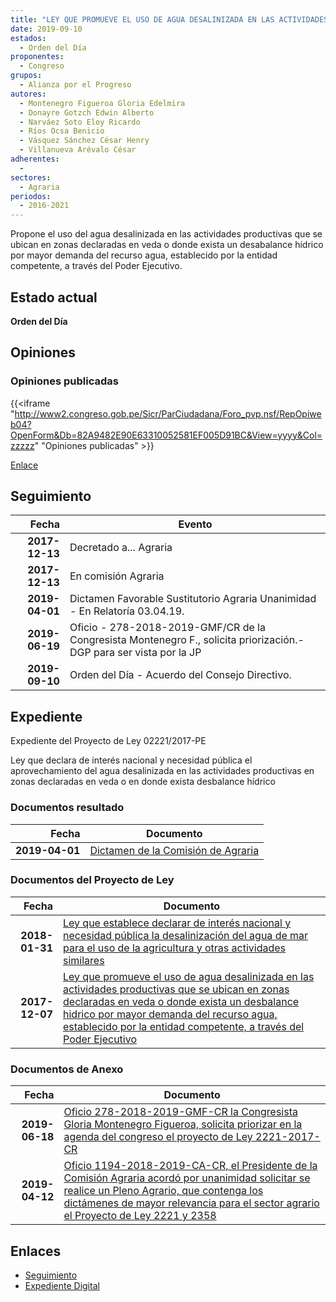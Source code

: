 ```yaml
---
title: "LEY QUE PROMUEVE EL USO DE AGUA DESALINIZADA EN LAS ACTIVIDADES PRODUCTIVAS QUE SE UBICAN EN ZONAS DECLARADAS EN VEDA O DONDE EXISTA UN DESABALANCE HÍDRICO POR MAYOR DEMANDA DEL RECURSO AGUA, ESTABLECIDO POR LA ENTIDAD COMPETENTE, A TRAVÉS DEL PODER EJECUTIVO"
date: 2019-09-10
estados: 
  - Orden del Día
proponentes: 
  - Congreso
grupos: 
  - Alianza por el Progreso
autores: 
  - Montenegro Figueroa Gloria Edelmira
  - Donayre Gotzch Edwin Alberto
  - Narváez Soto Eloy Ricardo
  - Ríos Ocsa Benicio
  - Vásquez Sánchez César Henry
  - Villanueva Arévalo César
adherentes: 
  - 
sectores: 
  - Agraria
periodos: 
  - 2016-2021
---
```


Propone el uso del agua desalinizada en las actividades productivas que se ubican en zonas declaradas en veda o donde exista un desabalance hídrico por mayor demanda del recurso agua, establecido por la entidad competente, a través del Poder Ejecutivo.


## Estado actual

**Orden del Día**

## Opiniones

### Opiniones publicadas

{{<iframe "http://www2.congreso.gob.pe/Sicr/ParCiudadana/Foro_pvp.nsf/RepOpiweb04?OpenForm&Db=82A9482E90E63310052581EF005D91BC&View=yyyy&Col=zzzzz" "Opiniones publicadas" >}}

[Enlace](http://www2.congreso.gob.pe/Sicr/ParCiudadana/Foro_pvp.nsf/RepOpiweb04?OpenForm&Db=82A9482E90E63310052581EF005D91BC&View=yyyy&Col=zzzzz)

## Seguimiento

| Fecha | Evento |
|------:|--------|
| **2017-12-13** | Decretado a... Agraria|
| **2017-12-13** | En comisión Agraria|
| **2019-04-01** | Dictamen Favorable Sustitutorio Agraria Unanimidad - En Relatoría 03.04.19.|
| **2019-06-19** | Oficio - 278-2018-2019-GMF/CR de la Congresista Montenegro F., solicita priorización.-DGP para ser vista por la JP|
| **2019-09-10** | Orden del Día - Acuerdo del Consejo Directivo.|


## Expediente

Expediente del Proyecto de Ley 02221/2017-PE

Ley que declara de interés nacional y necesidad pública el aprovechamiento del agua desalinizada en las actividades productivas en zonas declaradas en veda o en donde exista desbalance hídrico


### Documentos resultado

| Fecha | Documento |
|------:|--------|
| **2019-04-01** | [Dictamen de la Comisión de Agraria](http://www.leyes.congreso.gob.pe/Documentos/2016_2021/Dictamenes/Proyectos_de_Ley/02221DC01MAY20190401.pdf) |

### Documentos del Proyecto de Ley

| Fecha | Documento |
|------:|--------|
| **2018-01-31** | [Ley que establece declarar de interés nacional y necesidad pública la desalinización del agua de mar para el uso de la agricultura y otras actividades similares](http://www.leyes.congreso.gob.pe/Documentos/2016_2021/Proyectos_de_Ley_y_de_Resoluciones_Legislativas/PL0235820180131.pdf) |
| **2017-12-07** | [Ley que promueve el uso de agua desalinizada en las actividades productivas que se ubican en zonas declaradas en veda o donde exista un desbalance hidrico por mayor demanda del recurso agua, establecido por la entidad competente, a través del Poder Ejecutivo](http://www.leyes.congreso.gob.pe/Documentos/2016_2021/Proyectos_de_Ley_y_de_Resoluciones_Legislativas/PL0222120171207.pdf) |

### Documentos de Anexo

| Fecha | Documento |
|------:|--------|
| **2019-06-18** | [Oficio 278-2018-2019-GMF-CR la Congresista Gloria Montenegro Figueroa, solicita priorizar en la agenda del congreso el proyecto de Ley 2221-2017-CR](http://www.leyes.congreso.gob.pe/Documentos/2016_2021/Oficios/Congresistas/OFICIO-278-2018-2019-GMF-CR.pdf) |
| **2019-04-12** | [Oficio 1194-2018-2019-CA-CR, el Presidente de la Comisión Agraria acordó por unanimidad solicitar se realice un Pleno Agrario, que contenga los dictámenes de mayor relevancia para el sector agrario el Proyecto de Ley 2221 y 2358](http://www.leyes.congreso.gob.pe/Documentos/2016_2021/Oficios/Comisiones_Ordinarias/OFICIO-1194-2018-2019-CA-CR.pdf) |

## Enlaces 

- [Seguimiento](http://www2.congreso.gob.pe/Sicr/TraDocEstProc/CLProLey2016.nsf/f7fff46988ca05b1052578e100829cc7/6e781b7eae4b5ebf052581ef005dccc3?OpenDocument)
- [Expediente Digital](http://www2.congreso.gob.pe/Sicr/TraDocEstProc/CLProLey2016.nsf/f7fff46988ca05b1052578e100829cc7/6e781b7eae4b5ebf052581ef005dccc3?OpenDocument&Click=05257FB7005EB655.eb71d0cf91d8294e05256cdf006b5706/$Body/0.1C6C)
